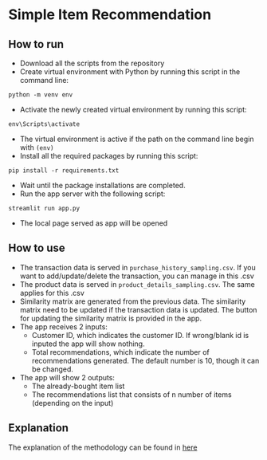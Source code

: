 # Simple Item Recommendation

## How to run
* Download all the scripts from the repository
* Create virtual environment with Python by running this script in the command line:
```
python -m venv env
```
* Activate the newly created virtual environment by running this script:
```
env\Scripts\activate
```
* The virtual environment is active if the path on the command line begin with `(env)`
* Install all the required packages by running this script:
```
pip install -r requirements.txt
```
* Wait until the package installations are completed.
* Run the app server with the following script:
```
streamlit run app.py
```
* The local page served as app will be opened

## How to use
* The transaction data is served in `purchase_history_sampling.csv`. If you want to add/update/delete the transaction, you can manage in this .csv
* The product data is served in `product_details_sampling.csv`. The same applies for this .csv
* Similarity matrix are generated from the previous data. The similarity matrix need to be updated if the transaction data is updated. The button for updating the similarity matrix is provided in the app.
* The app receives 2 inputs:
  * Customer ID, which indicates the customer ID. If wrong/blank id is inputed the app will show nothing.
  * Total recommendations, which indicate the number of recommendations generated. The default number is 10, though it can be changed.
* The app will show 2 outputs:
  * The already-bought item list
  * The recommendations list that consists of n number of items (depending on the input)

## Explanation
The explanation of the methodology can be found in [here](https://tartan-sorrel-634.notion.site/Skilvul-Test-Assesment-75913e0c53c141bb9066af5e18603889)